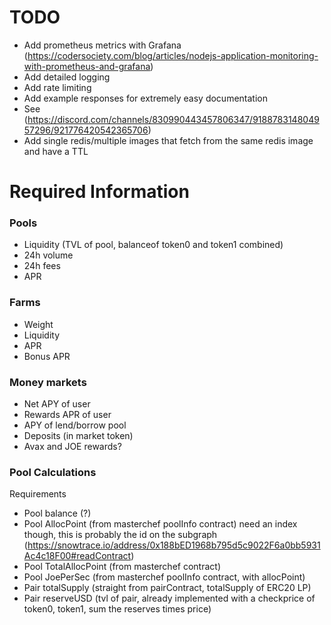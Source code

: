 # TODO

-   Add prometheus metrics with Grafana (https://codersociety.com/blog/articles/nodejs-application-monitoring-with-prometheus-and-grafana)
-   Add detailed logging
-   Add rate limiting
-   Add example responses for extremely easy documentation
-   See (https://discord.com/channels/830990443457806347/918878314804957296/921776420542365706)
-   Add single redis/multiple images that fetch from the same redis image and have a TTL

# Required Information

### Pools

-   Liquidity (TVL of pool, balanceof token0 and token1 combined)
-   24h volume
-   24h fees
-   APR

### Farms

-   Weight
-   Liquidity
-   APR
-   Bonus APR

### Money markets

-   Net APY of user
-   Rewards APR of user
-   APY of lend/borrow pool
-   Deposits (in market token)
-   Avax and JOE rewards?

### Pool Calculations

Requirements

-   Pool balance (?)
-   Pool AllocPoint (from masterchef poolInfo contract) need an index though, this is probably the id on the subgraph (https://snowtrace.io/address/0x188bED1968b795d5c9022F6a0bb5931Ac4c18F00#readContract)
-   Pool TotalAllocPoint (from masterchef contract)
-   Pool JoePerSec (from masterchef poolInfo contract, with allocPoint)
-   Pair totalSupply (straight from pairContract, totalSupply of ERC20 LP)
-   Pair reserveUSD (tvl of pair, already implemented with a checkprice of token0, token1, sum the reserves times price)
